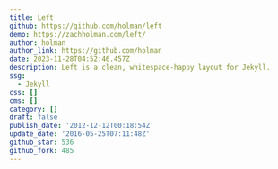 ```yaml
---
title: Left
github: https://github.com/holman/left
demo: https://zachholman.com/left/
author: holman
author_link: https://github.com/holman
date: 2023-11-28T04:52:46.457Z
description: Left is a clean, whitespace-happy layout for Jekyll.
ssg:
  - Jekyll
css: []
cms: []
category: []
draft: false
publish_date: '2012-12-12T00:18:54Z'
update_date: '2016-05-25T07:11:48Z'
github_star: 536
github_fork: 485
---
```

